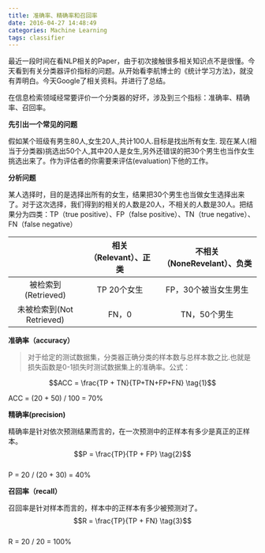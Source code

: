 ```yaml
---
title: 准确率、精确率和召回率
date: 2016-04-27 14:48:49
categories: Machine Learning
tags: classifier
---
```

最近一段时间在看NLP相关的Paper，由于初次接触很多相关知识点不是很懂。今天看到有关分类器评价指标的问题。从开始看李航博士的《统计学习方法》，就没有弄明白。今天Google了相关资料。并进行了总结。

在信息检索领域经常要评价一个分类器的好坏，涉及到三个指标：准确率、精确率、召回率。
  
**先引出一个常见的问题** 
 
假如某个班级有男生80人,女生20人,共计100人.目标是找出所有女生.
现在某人(相当于分类器)挑选出50个人,其中20人是女生,另外还错误的把30个男生也当作女生挑选出来了。作为评估者的你需要来评估(evaluation)下他的工作。  

**分析问题**  

某人选择时，目的是选择出所有的女生，结果把30个男生也当做女生选择出来了。对于这次选择，我们得到的相关的人数是20人，不相关的人数是30人。把结果分为四类：TP（true positive）、FP（false positive）、TN（true negative）、FN（false negative）
 
||相关（Relevant）、正类|不相关（NoneRevelant）、负类|
|:-------:|:-------:|:------:|
|被检索到(Retrieved)|TP 20个女生|FP，30个被当女生男生|
|未被检索到(Not Retrieved)|FN，0|TN，50个男生|

**准确率（accuracy）**

> 对于给定的测试数据集，分类器正确分类的样本数与总样本数之比.也就是损失函数是0-1损失时测试数据集上的准确率。公式：  
 
$$ACC = \frac{TP + TN}{TP+TN+FP+FN} \tag{1}$$

ACC = (20 + 50) / 100 = 70% 
 
**精确率(precision)**  

精确率是针对依次预测结果而言的，在一次预测中的正样本有多少是真正的正样本。
$$P = \frac{TP}{TP + FP} \tag{2}$$  
P = 20 / (20 + 30) = 40% 

**召回率（recall）**  

召回率是针对样本而言的，样本中的正样本有多少被预测对了。
$$R = \frac{TP}{TP + FN} \tag{3}$$  
R = 20 / 20 = 100%



